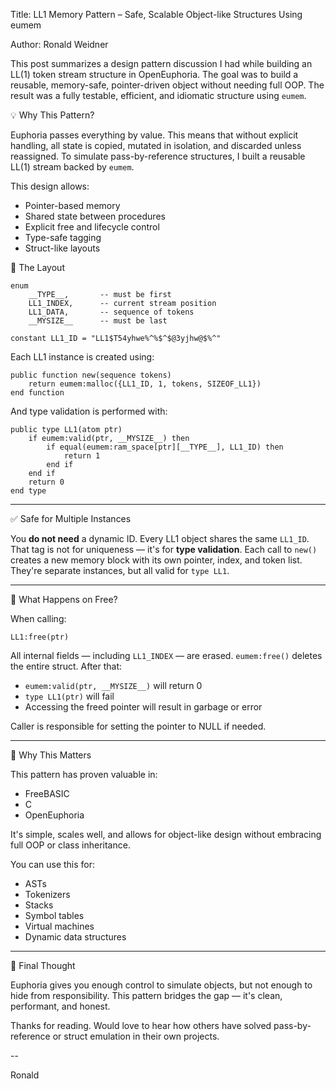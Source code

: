 
Title: LL1 Memory Pattern – Safe, Scalable Object-like Structures Using eumem

Author: Ronald Weidner

This post summarizes a design pattern discussion I had while building an LL(1) token stream structure in OpenEuphoria. The goal was to build a reusable, memory-safe, pointer-driven object without needing full OOP. The result was a fully testable, efficient, and idiomatic structure using `eumem`.



💡 Why This Pattern?

Euphoria passes everything by value. This means that without explicit handling, all state is copied, mutated in isolation, and discarded unless reassigned. To simulate pass-by-reference structures, I built a reusable LL(1) stream backed by `eumem`.

This design allows:
- Pointer-based memory
- Shared state between procedures
- Explicit free and lifecycle control
- Type-safe tagging
- Struct-like layouts



🧱 The Layout

```euphoria
enum
    __TYPE__,       -- must be first
    LL1_INDEX,      -- current stream position
    LL1_DATA,       -- sequence of tokens
    __MYSIZE__      -- must be last
````

```euphoria
constant LL1_ID = "LL1$T54yhwe%^%$^$@3yjhw@$%^"
```

Each LL1 instance is created using:

```euphoria
public function new(sequence tokens)
    return eumem:malloc({LL1_ID, 1, tokens, SIZEOF_LL1})
end function
```

And type validation is performed with:

```euphoria
public type LL1(atom ptr)
    if eumem:valid(ptr, __MYSIZE__) then
        if equal(eumem:ram_space[ptr][__TYPE__], LL1_ID) then
            return 1
        end if
    end if
    return 0
end type
```

---

✅ Safe for Multiple Instances

You **do not need** a dynamic ID. Every LL1 object shares the same `LL1_ID`. That tag is not for uniqueness — it's for **type validation**. Each call to `new()` creates a new memory block with its own pointer, index, and token list. They're separate instances, but all valid for `type LL1`.

---

🧼 What Happens on Free?

When calling:

```euphoria
LL1:free(ptr)
```

All internal fields — including `LL1_INDEX` — are erased. `eumem:free()` deletes the entire struct. After that:

* `eumem:valid(ptr, __MYSIZE__)` will return 0
* `type LL1(ptr)` will fail
* Accessing the freed pointer will result in garbage or error

Caller is responsible for setting the pointer to NULL if needed.

---

🧠 Why This Matters

This pattern has proven valuable in:

* FreeBASIC
* C
* OpenEuphoria

It's simple, scales well, and allows for object-like design without embracing full OOP or class inheritance.

You can use this for:

* ASTs
* Tokenizers
* Stacks
* Symbol tables
* Virtual machines
* Dynamic data structures

---

🔄 Final Thought

Euphoria gives you enough control to simulate objects, but not enough to hide from responsibility. This pattern bridges the gap — it's clean, performant, and honest.

Thanks for reading. Would love to hear how others have solved pass-by-reference or struct emulation in their own projects.

--

Ronald



